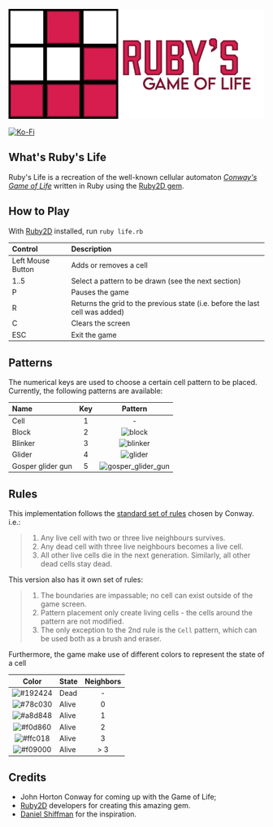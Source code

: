 ![ruby_life_logo](assets/logo.png)

[![Ko-Fi](https://img.shields.io/static/v1?message=Buy%20me%20a%20coffee&logo=kofi&labelColor=ff5e5b&color=434B57&logoColor=white&label=%20)](https://ko-fi.com/ualacecafe)

## What's Ruby's Life

Ruby's Life is a recreation of the well-known cellular automaton [_Conway's Game of Life_](https://en.wikipedia.org/wiki/Conway%27s_Game_of_Life) written in Ruby using the [Ruby2D gem](https://github.com/ruby2d/ruby2d).

## How to Play

With [Ruby2D](https://github.com/ruby2d/ruby2d) installed, run `ruby life.rb`

| Control           | Description                                                                  |
|:------------------|:-----------------------------------------------------------------------------|
| Left Mouse Button | Adds or removes a cell                                                       |
| 1..5              | Select a pattern to be drawn (see the next section)                                |
| P                 | Pauses the game                                                              |
| R                 | Returns the grid to the previous state (i.e. before the last cell was added) |
| C                 | Clears the screen                                                            |                                                            
| ESC               | Exit the game                                                                |

## Patterns

The numerical keys are used to choose a certain cell pattern to be placed. Currently, the following patterns are available:

| Name               | Key |                                                                      Pattern                                                                       |
|:-------------------|:---:|:--------------------------------------------------------------------------------------------------------------------------------------------------:|
| Cell               |  1  |                                                                         -                                                                          |
| Block              |  2  | ![block](https://upload.wikimedia.org/wikipedia/commons/thumb/9/96/Game_of_life_block_with_border.svg/99px-Game_of_life_block_with_border.svg.png) |
| Blinker            |  3  |                              ![blinker](https://upload.wikimedia.org/wikipedia/commons/9/95/Game_of_life_blinker.gif)                              |  
| Glider             |  4  |                          ![glider](https://upload.wikimedia.org/wikipedia/commons/f/f2/Game_of_life_animated_glider.gif)                           |
| Gosper glider gun  |  5  | ![gosper_glider_gun](https://upload.wikimedia.org/wikipedia/commons/thumb/e/e0/Game_of_life_glider_gun.svg/610px-Game_of_life_glider_gun.svg.png)  |

## Rules

This implementation follows the [standard set of rules](https://en.wikipedia.org/wiki/Conway's_Game_of_Life#Rules) chosen by Conway.
i.e.:

> 1. Any live cell with two or three live neighbours survives. 
> 2. Any dead cell with three live neighbours becomes a live cell.
> 3. All other live cells die in the next generation. Similarly, all other dead cells stay dead.

This version also has it own set of rules:

> 1. The boundaries are impassable; no cell can exist outside of the game screen.
> 2. Pattern placement only create living cells - the cells around the pattern are not modified.
> 3. The only exception to the 2nd rule is the `Cell` pattern, which can be used both as a brush and eraser.

Furthermore, the game make use of different colors to represent the state of a cell

| Color                                                        | State | Neighbors |
|:------------------------------------------------------------:|:------|:---------:|
| ![#192424](https://via.placeholder.com/15/192424/192424.png) | Dead  | -         |
| ![#78c030](https://via.placeholder.com/15/78c030/78c030.png) | Alive | 0         |
| ![#a8d848](https://via.placeholder.com/15/a8d848/a8d848.png) | Alive | 1         |
| ![#f0d860](https://via.placeholder.com/15/f0d860/f0d860.png) | Alive | 2         |
| ![#ffc018](https://via.placeholder.com/15/ffc018/ffc018.png) | Alive | 3         |
| ![#f09000](https://via.placeholder.com/15/f09000/f09000.png) | Alive | > 3       |

## Credits

* John Horton Conway for coming up with the Game of Life;
* [Ruby2D](https://github.com/ruby2d/ruby2d) developers for creating this amazing gem.
* [Daniel Shiffman](https://www.youtube.com/channel/UCvjgXvBlbQiydffZU7m1_aw) for the inspiration.